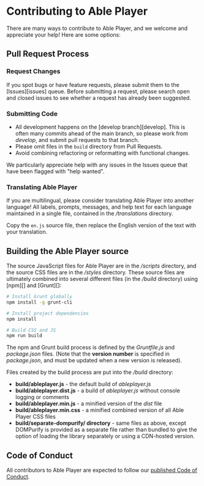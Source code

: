 # Contributing to Able Player

There are many ways to contribute to Able Player, and we welcome and appreciate your help! Here are some options:

## Pull Request Process

### Request Changes

If you spot bugs or have feature requests, please submit them to the [Issues][issues] queue. Before submitting a request, please search open and closed issues to see whether a request has already been suggested.

### Submitting Code

- All development happens on the [develop branch][develop]. This is often many commits ahead of the main branch, so please work from *develop*, and submit pull requests to that branch.
- Please omit files in the `build` directory from Pull Requests.
- Avoid combining refactoring or reformatting with functional changes.

We particularly appreciate help with any issues in the Issues queue that have been flagged with "help wanted".


### Translating Able Player

If you are multilingual, please consider translating Able Player into another language! All labels, prompts, messages, and help text for each language maintained in a single file, contained in the */translations* directory.

Copy the `en.js` source file, then replace the English version of the text with your translation.

## Building the Able Player source

The source JavaScript files for Able Player are in the */scripts* directory, and the source CSS files are in the */styles* directory. These source files are ultimately combined into several different files (in the */build* directory) using [npm][] and [Grunt][]:

```sh
# Install Grunt globally
npm install -g grunt-cli

# Install project dependencies
npm install

# Build CSS and JS
npm run build
```

The npm and Grunt build process is defined by the *Gruntfile.js* and *package.json* files. (Note that the **version number** is specified in *package.json*, and must be updated when a new version is released).

Files created by the build process are put into the */build* directory:

- **build/ableplayer.js** -
  the default build of *ableplayer.js*
- **build/ableplayer.dist.js** -
  a build of *ableplayer.js* without console logging or comments
- **build/ableplayer.min.js** -
  a minified version of the *dist* file
- **build/ableplayer.min.css** -
  a minified combined version of all Able Player CSS files
- **build/separate-dompurify/ directory** -
   same files as above, except DOMPurify is provided as a separate file rather than bundled to give the option of loading the library separately or using a CDN-hosted version.

## Code of Conduct

All contributors to Able Player are expected to follow our [published Code of Conduct](https://github.com/ableplayer/ableplayer/blob/main/code-of-conduct.md).
